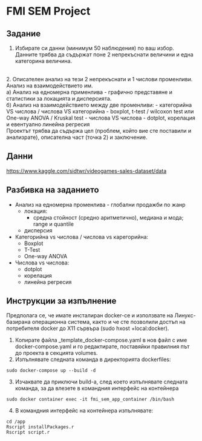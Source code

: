 # FMI SEM Project

## Задание
1. Избирате си данни (минимум 50 наблюдения) по ваш избор. Данните трябва да съдържат поне 2 непрекъснати величини и една категорина величина.
<br/>
2. Описателен анализ на тези 2 непрекъснати и 1 числови променливи. Анализ на взаимодействието им.<br/>
а) Анализ на едномерна применлива - графично представяне и статистики за локацията и дисперсията.<br/>
б) Анализ на взаимодействието между две променливи:
	- категорийна VS числова / числова VS категорийна - boxplot, t-test / wilcoxon test или One-way ANOVA / Kruskal test
	- числова VS числова - dotplot, корелация и евентуално линейна регресия
<br/>
Проектът трябва да съдържа цел (проблем, който вие сте поставили и анализрате), описателна част (точка 2) и заключение.
<br/>

## Данни
https://www.kaggle.com/sidtwr/videogames-sales-dataset/data
<br/>

## Разбивка на заданието
- Анализ на едномерна променлива - глобални продажби по жанр
	- локация:
		- средна стойност (средно аритметично), медиана и мода; range и quantile
	- дисперсия
- Категорийна vs числова / числова vs карегорийна:
	- Boxplot
	- T-Test
	- One-way ANOVA
- Числова vs числова:
	- dotplot
	- корелация
	- линейна регресия

## Инструкции за изпълнение
Предполага се, че имате инсталиран docker-ce и използвате на Линукс-базирана операционна система, както и че сте позволили достъп на потребителя docker до X11 сървъра (sudo hxost +local:docker).
1. Копирате файла _template_docker-compose.yaml в нов файл с име docker-compose.yaml и го редактирате, поставяйки правилния път до проекта в секцията volumes.<br/>
2. Изпълнявате следната команда в директорията dockerfiles:
```
sudo docker-compose up --build -d
```
3. Изчаквате да приключи build-a, след което изпълнявате следната команда, за да влезете в командния интерфейс на контейнера
```
sudo docker container exec -it fmi_sem_app_container /bin/bash
```
4. В командния интерфейс на контейнера изпълнявате:
```
cd /app
Rscript installPackages.r
Rscript script.r
```
